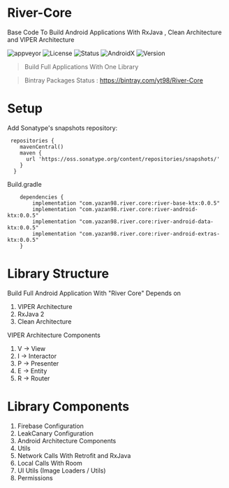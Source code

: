 # River-Core
Base Code To Build Android Applications With RxJava , Clean Architecture and VIPER Architecture
 
![appveyor](https://img.shields.io/appveyor/ci/Yazan98/River-Core.svg)
![License](https://img.shields.io/badge/License-Apache%202.0-green.svg)
![Status](https://img.shields.io/badge/Project%20Status-Beta%20Version-yellow.svg)
![AndroidX](https://img.shields.io/badge/Android%20Status-AndroidX-green.svg)
![Version](https://img.shields.io/badge/Version-0.0.5-green.svg)


> Build Full Applications With One Library 

> Bintray Packages Status : https://bintray.com/yt98/River-Core

# Setup

Add Sonatype's snapshots repository:

```
 repositories {
    mavenCentral()
    maven {
      url 'https://oss.sonatype.org/content/repositories/snapshots/'
    }
  }
```

Build.gradle

```
    dependencies {
        implementation "com.yazan98.river.core:river-base-ktx:0.0.5"
        implementation "com.yazan98.river.core:river-android-ktx:0.0.5"
        implementation "com.yazan98.river.core:river-android-data-ktx:0.0.5"
        implementation "com.yazan98.river.core:river-android-extras-ktx:0.0.5"
    }
```

# Library Structure

Build Full Android Application With "River Core" Depends on

1. VIPER Architecture
2. RxJava 2
3. Clean Architecture

VIPER Architecture Components
1. V -> View
2. I -> Interactor
3. P -> Presenter
4. E -> Entity
5. R -> Router

# Library Components
1. Firebase Configuration
2. LeakCanary Configuration
3. Android Architecture Components
4. Utils
5. Network Calls With Retrofit and RxJava
6. Local Calls With Room 
7. UI Utils (Image Loaders / Utils)
8. Permissions
